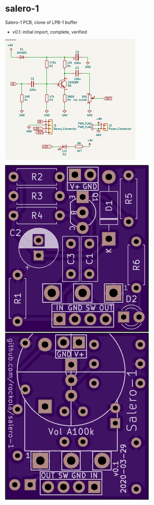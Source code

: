 # salero-1
Salero-1 PCB, clone of LPB-1 buffer

* v0.1: initial import, complete, verified

![Schematic](https://raw.githubusercontent.com/rockola/salero-1/master/images/salero-1_schematic.png)

![Front](https://raw.githubusercontent.com/rockola/salero-1/master/images/salero-1-front.png)
![Back](https://raw.githubusercontent.com/rockola/salero-1/master/images/salero-1-back.png)
